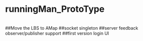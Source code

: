 # runningMan_ProtoType
<br>
##Move the LBS to AMap
##socket singleton
##server feedback observer/publisher support
##first version login UI
